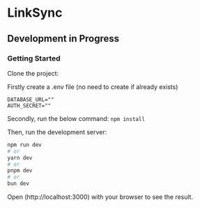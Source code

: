 # LinkSync

## Development in Progress

### Getting Started

Clone the project:

Firstly create a .env file (no need to create if already exists)
```
DATABASE_URL=""
AUTH_SECRET=""
```

Secondly, run the below command:
```npm install```

Then, run the development server:

```bash
npm run dev
# or
yarn dev
# or
pnpm dev
# or
bun dev
```

Open (http://localhost:3000) with your browser to see the result.

